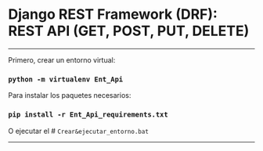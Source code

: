 # Django REST Framework (DRF):  REST API (GET, POST, PUT, DELETE)


<hr/>

Primero, crear un entorno virtual:
### `python -m virtualenv Ent_Api`

Para instalar los paquetes necesarios:
### `pip install -r Ent_Api_requirements.txt`


O ejecutar el  # `Crear&ejecutar_entorno.bat`
<hr/>



